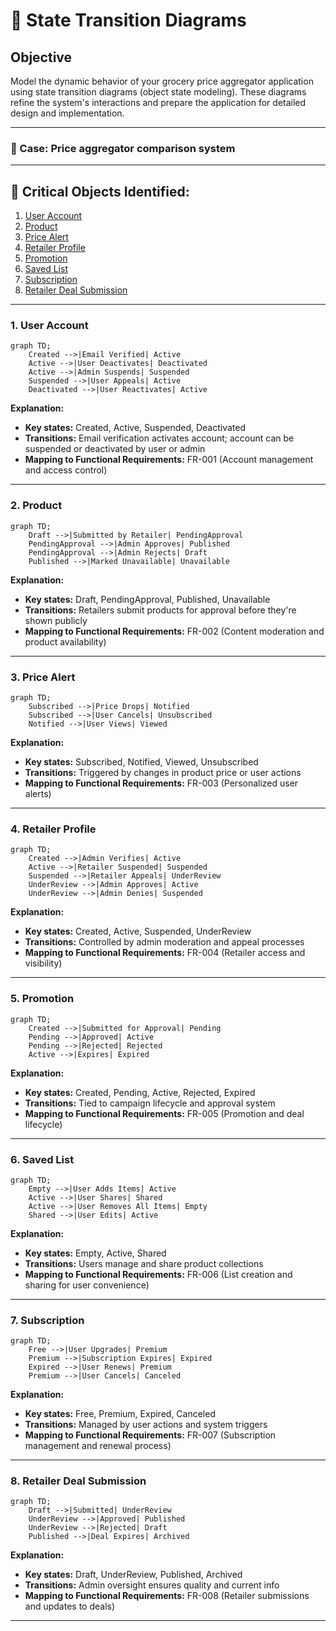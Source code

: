 # 📌 State Transition Diagrams

## Objective
Model the dynamic behavior of your grocery price aggregator application using state transition diagrams (object state modeling). These diagrams refine the system's interactions and prepare the application for detailed design and implementation.

---

### 🎯 Case: Price aggregator comparison system

---

## 🔑 Critical Objects Identified:
1. [User Account](user_account.md)
2. [Product](product.md)
3. [Price Alert](price_alert.md)
4. [Retailer Profile](retailer_profile.md)
5. [Promotion](user_account.md)
6. [Saved List](user_account.md)
7. [Subscription](user_account.md)
8. [Retailer Deal Submission](user_account.md)

---

### 1. **User Account**
```mermaid
graph TD;
    Created -->|Email Verified| Active
    Active -->|User Deactivates| Deactivated
    Active -->|Admin Suspends| Suspended
    Suspended -->|User Appeals| Active
    Deactivated -->|User Reactivates| Active
```
**Explanation:**
- **Key states:** Created, Active, Suspended, Deactivated
- **Transitions:** Email verification activates account; account can be suspended or deactivated by user or admin
- **Mapping to Functional Requirements:** FR-001 (Account management and access control)

---

### 2. **Product**
```mermaid
graph TD;
    Draft -->|Submitted by Retailer| PendingApproval
    PendingApproval -->|Admin Approves| Published
    PendingApproval -->|Admin Rejects| Draft
    Published -->|Marked Unavailable| Unavailable
```
**Explanation:**
- **Key states:** Draft, PendingApproval, Published, Unavailable
- **Transitions:** Retailers submit products for approval before they're shown publicly
- **Mapping to Functional Requirements:** FR-002 (Content moderation and product availability)

---

### 3. **Price Alert**
```mermaid
graph TD;
    Subscribed -->|Price Drops| Notified
    Subscribed -->|User Cancels| Unsubscribed
    Notified -->|User Views| Viewed
```
**Explanation:**
- **Key states:** Subscribed, Notified, Viewed, Unsubscribed
- **Transitions:** Triggered by changes in product price or user actions
- **Mapping to Functional Requirements:** FR-003 (Personalized user alerts)

---

### 4. **Retailer Profile**
```mermaid
graph TD;
    Created -->|Admin Verifies| Active
    Active -->|Retailer Suspended| Suspended
    Suspended -->|Retailer Appeals| UnderReview
    UnderReview -->|Admin Approves| Active
    UnderReview -->|Admin Denies| Suspended
```
**Explanation:**
- **Key states:** Created, Active, Suspended, UnderReview
- **Transitions:** Controlled by admin moderation and appeal processes
- **Mapping to Functional Requirements:** FR-004 (Retailer access and visibility)

---

### 5. **Promotion**
```mermaid
graph TD;
    Created -->|Submitted for Approval| Pending
    Pending -->|Approved| Active
    Pending -->|Rejected| Rejected
    Active -->|Expires| Expired
```
**Explanation:**
- **Key states:** Created, Pending, Active, Rejected, Expired
- **Transitions:** Tied to campaign lifecycle and approval system
- **Mapping to Functional Requirements:** FR-005 (Promotion and deal lifecycle)

---

### 6. **Saved List**
```mermaid
graph TD;
    Empty -->|User Adds Items| Active
    Active -->|User Shares| Shared
    Active -->|User Removes All Items| Empty
    Shared -->|User Edits| Active
```
**Explanation:**
- **Key states:** Empty, Active, Shared
- **Transitions:** Users manage and share product collections
- **Mapping to Functional Requirements:** FR-006 (List creation and sharing for user convenience)

---

### 7. **Subscription**
```mermaid
graph TD;
    Free -->|User Upgrades| Premium
    Premium -->|Subscription Expires| Expired
    Expired -->|User Renews| Premium
    Premium -->|User Cancels| Canceled
```
**Explanation:**
- **Key states:** Free, Premium, Expired, Canceled
- **Transitions:** Managed by user actions and system triggers
- **Mapping to Functional Requirements:** FR-007 (Subscription management and renewal process)

---

### 8. **Retailer Deal Submission**
```mermaid
graph TD;
    Draft -->|Submitted| UnderReview
    UnderReview -->|Approved| Published
    UnderReview -->|Rejected| Draft
    Published -->|Deal Expires| Archived
```
**Explanation:**
- **Key states:** Draft, UnderReview, Published, Archived
- **Transitions:** Admin oversight ensures quality and current info
- **Mapping to Functional Requirements:** FR-008 (Retailer submissions and updates to deals)

---
